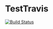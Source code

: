 # TestTravis
[![Build Status](https://travis-ci.org/FiloBriscese/TestTravis.svg?branch=main)](https://travis-ci.org/FiloBriscese/TestTravis)